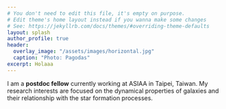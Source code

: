 ```yaml
---
# You don't need to edit this file, it's empty on purpose.
# Edit theme's home layout instead if you wanna make some changes
# See: https://jekyllrb.com/docs/themes/#overriding-theme-defaults
layout: splash
author_profile: true
header:
  overlay_image: "/assets/images/horizontal.jpg"
  caption: "Photo: Pagodas"
excerpt: Holaaa  
---
```



I am a **postdoc fellow** currently working at ASIAA in Taipei, Taiwan.
My research interests are focused on the dynamical properties of galaxies and their relationship with the
star formation processes.
